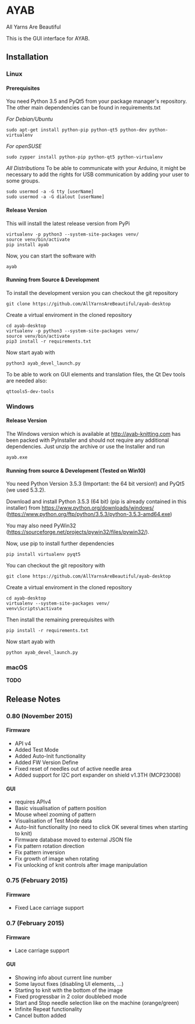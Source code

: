 # AYAB

All Yarns Are Beautiful

This is the GUI interface for AYAB.

## Installation

### Linux

#### Prerequisites

You need Python 3.5 and PyQt5 from your package manager's repository.
The other main dependencies can be found in requirements.txt

*For Debian/Ubuntu*

    sudo apt-get install python-pip python-qt5 python-dev python-virtualenv

*For openSUSE*

    sudo zypper install python-pip python-qt5 python-virtualenv

*All Distributions*
To be able to communicate with your Arduino, it might be necessary to add the rights for USB communication by adding your user to some groups.

    sudo usermod -a -G tty [userName]
    sudo usermod -a -G dialout [userName]

#### Release Version

This will install the latest release version from PyPi

    virtualenv -p python3 --system-site-packages venv/
    source venv/bin/activate
    pip install ayab

Now, you can start the software with

    ayab

#### Running from Source & Development

To install the development version you can checkout the git repository

    git clone https://github.com/AllYarnsAreBeautiful/ayab-desktop

Create a virtual enviroment in the cloned repository

    cd ayab-desktop
    virtualenv -p python3 --system-site-packages venv/
    source venv/bin/activate
    pip3 install -r requirements.txt

Now start ayab with

    python3 ayab_devel_launch.py

To be able to work on GUI elements and translation files, the Qt Dev tools are needed also:

    qttools5-dev-tools

### Windows

#### Release Version

The Windows version which is available at http://ayab-knitting.com has been packed with
PyInstaller and should not require any additional dependencies.
Just unzip the archive or use the Installer and run

    ayab.exe

#### Running from source & Development (Tested on Win10)

You need Python Version 3.5.3 (Important: the 64 bit version!) and PyQt5 (we used 5.3.2).

Download and install Python 3.5.3 (64 bit) (pip is already contained in this installer) from
    https://www.python.org/downloads/windows/ (https://www.python.org/ftp/python/3.5.3/python-3.5.3-amd64.exe)

You may also need PyWin32 (https://sourceforge.net/projects/pywin32/files/pywin32/).

Now, use pip to install further dependencies

    pip install virtualenv pyqt5

You can checkout the git repository with

    git clone https://github.com/AllYarnsAreBeautiful/ayab-desktop

Create a virtual enviroment in the cloned repository

    cd ayab-desktop
    virtualenv --system-site-packages venv/
    venv\Scripts\activate

Then install the remaining prerequisites with

    pip install -r requirements.txt

Now start ayab with

    python ayab_devel_launch.py

### macOS

**TODO**

## Release Notes

### 0.80 (November 2015)

#### Firmware

* API v4
* Added Test Mode
* Added Auto-Init functionality
* Added FW Version Define
* Fixed reset of needles out of active needle area
* Added support for I2C port expander on shield v1.3TH (MCP23008)

#### GUI

* requires APIv4
* Basic visualisation of pattern position
* Mouse wheel zooming of pattern
* Visualisation of Test Mode data
* Auto-Init functionality (no need to click OK several times when starting to knit)
* Firmware database moved to external JSON file
* Fix pattern rotation direction
* Fix pattern inversion
* Fix growth of image when rotating
* Fix unlocking of knit controls after image manipulation

### 0.75 (February 2015)

#### Firmware

* Fixed Lace carriage support

### 0.7 (February 2015)

#### Firmware

* Lace carriage support

#### GUI

* Showing info about current line number
* Some layout fixes (disabling UI elements, ...)
* Starting to knit with the bottom of the image
* Fixed progressbar in 2 color doublebed mode
* Start and Stop needle selection like on the machine (orange/green)
* Infinite Repeat functionality
* Cancel button added
